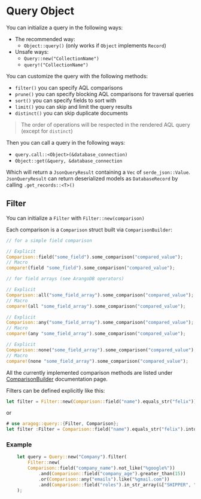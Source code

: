 
# Query Object

You can initialize a query in the following ways:
- The recommended way:
    * `Object::query()` (only works if `Object` implements `Record`)
- Unsafe ways:
    * `Query::new("CollectionName")`
    * `query!("CollectionName")`

You can customize the query with the following methods:
* `filter()` you can specify AQL comparisons
* `prune()` you can specify blocking AQL comparisons for traversal queries
* `sort()` you can specify fields to sort with
* `limit()` you can skip and limit the query results
* `distinct()` you can skip duplicate documents
> The order of operations will be respected in the rendered AQL query (except for `distinct`)

Then you can call a query in the following ways:
* `query.call::<Object>(&database_connection)`
* `Object::get(&query, &database_connection`

Which will return a `JsonQueryResult` containing a `Vec` of `serde_json::Value`.
`JsonQueryResult` can return deserialized models as `DatabaseRecord` by calling `.get_records::<T>()`

## Filter

You can initialize a `Filter` with `Filter::new(comparison)`

Each comparison is a `Comparison` struct built via `ComparisonBuilder`:
 ```rust
// for a simple field comparison

// Explicit
Comparison::field("some_field").some_comparison("compared_value");
// Macro
compare!(field "some_field").some_comparison("compared_value");

// for field arrays (see ArangoDB operators)

// Explicit
Comparison::all("some_field_array").some_comparison("compared_value");
// Macro
compare!(all "some_field_array").some_comparison("compared_value");

// Explicit
Comparison::any("some_field_array").some_comparison("compared_value");
// Macro
compare!(any "some_field_array").some_comparison("compared_value");

// Explicit
Comparison::none("some_field_array").some_comparison("compared_value");
// Macro
compare!(none "some_field_array").some_comparison("compared_value");
 ```
All the currently implemented comparison methods are listed under [ComparisonBuilder][ComparisonBuilder] documentation page.

Filters can be defined explicitly like this:

 ```rust
 let filter = Filter::new(Comparison::field("name").equals_str("felix"));
 ```

or

 ```rust
# use aragog::query::{Filter, Comparison};
 let filter :Filter = Comparison::field("name").equals_str("felix").into();
 ```

### Example

```rust
    let query = Query::new("Company").filter(
        Filter::new(
        Comparison::field("company_name").not_like("%google%"))
            .and(Comparison::field("company_age").greater_than(15))
            .or(Comparison::any("emails").like("%gmail.com"))
            .and(Comparison::field("roles").in_str_array(&["SHIPPER", "FORWARDER"]))
    );
```

[ComparisonBuilder]: https://docs.rs/aragog/latest/aragog/query/struct.ComparisonBuilder.html "Comparison Builder"